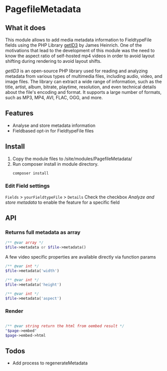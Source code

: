 # PagefileMetadata

## What it does

This module allows to add media metadata information to FieldtypeFile fields using the PHP Library [getID3](https://github.com/JamesHeinrich/getID3) by James Heinrich. One of the motivations that lead to the development of this module was the need to know the aspect ratio of self-hosted mp4 videos in order to avoid layout shifting during rendering to avoid layout shifts.   

*getID3* is an open-source PHP library used for reading and analyzing metadata from various types of multimedia files, including audio, video, and image files. The library can extract a wide range of information, such as the title, artist, album, bitrate, playtime, resolution, and even technical details about the file's encoding and format. It supports a large number of formats, such as MP3, MP4, AVI, FLAC, OGG, and more.

## Features
- Analyse and store metadata information
- Fieldbased opt-in for FieldtypeFile files

## Install
1. Copy the module files to /site/modules/PagefileMetadata/
2. Run composer install in module directory.
   ```bash
   composer install
   ```

### Edit Field settings
`Fields` > `yourFieldtypeFile` > `Details`
Check the checkbox *Analyze and store metadata* to enable the feature for a specific field

## API

### Returns full metadata as array
```php
/** @var array */
$file->metadata or $file->metadata()
```
 
A few video specific properties are available directly via function params
```php
/** @var int */
$file->metadata('width')

/** @var int */
$file->metadata('height')

/** @var int */
$file->metadata('aspect')
```


### Render
```php

/** @var string return the html from oembed result */
"$page->embed"
$page->embed->html
```

## Todos
- Add process to regenerateMetadata